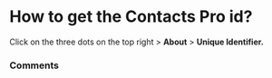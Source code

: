 # How to get the Contacts Pro id?

<p class="no-margin">Click on the three dots on the top right &gt; <b>About</b> &gt; <b>Unique Identifier.</b></p>

### Comments

<Commentaire />
